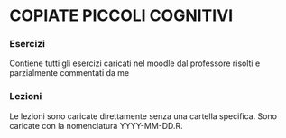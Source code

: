# COPIATE PICCOLI COGNITIVI
 
### Esercizi
Contiene tutti gli esercizi caricati nel moodle dal professore risolti e parzialmente commentati da me

### Lezioni
Le lezioni sono caricate direttamente senza una cartella specifica. Sono caricate con la nomenclatura YYYY-MM-DD.R. 
